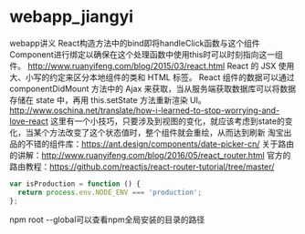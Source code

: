 # webapp_jiangyi
webapp讲义
React构造方法中的bind即将handleClick函数与这个组件Component进行绑定以确保在这个处理函数中使用this时可以时刻指向这一组件。
http://www.ruanyifeng.com/blog/2015/03/react.html
React 的 JSX 使用大、小写的约定来区分本地组件的类和 HTML 标签。
React 组件的数据可以通过 componentDidMount 方法中的 Ajax 来获取，当从服务端获取数据库可以将数据存储在 state 中，再用 this.setState 方法重新渲染 UI。
http://www.oschina.net/translate/how-i-learned-to-stop-worrying-and-love-react
这里有一个小技巧，只要涉及到视图的变化，就应该考虑到state的变化，当某个方法改变了这个状态值时，整个组件就会重绘，从而达到刷新
淘宝出品的不错的组件库：https://ant.design/components/date-picker-cn/
关于路由的讲解：http://www.ruanyifeng.com/blog/2016/05/react_router.html
官方的路由教程：https://github.com/reactjs/react-router-tutorial/tree/master/


```javascript
var isProduction = function () {
  return process.env.NODE_ENV === 'production';
};
```

npm root --global可以查看npm全局安装的目录的路径
